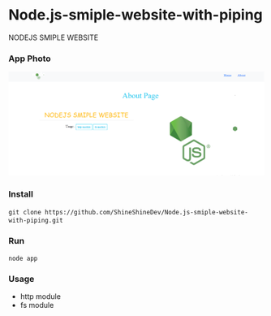 # Node.js-smiple-website-with-piping
NODEJS SMIPLE WEBSITE

### App Photo
<img src="https://github.com/ShineShineDev/Node.js-smiple-website-with-piping/blob/master/app.png" alt="app.png"/>


### Install
```
git clone https://github.com/ShineShineDev/Node.js-smiple-website-with-piping.git
```

### Run
```
node app
```

### Usage 
- http module
- fs module 


